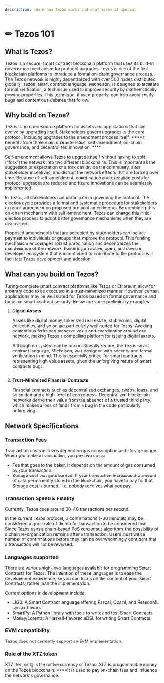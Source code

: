 ```yaml
---
description: Learn how Tezos works and what makes it special
---
```


# ✏ Tezos 101

## **What is Tezos?**

Tezos is a secure, smart contract blockchain platform that uses its built-in governance mechanism for protocol upgrades. Tezos is one of the first blockchain platforms to introduce a formal on-chain governance process. The Tezos network is highly decentralized with over 500 nodes distributed globally. Tezos’ smart contract language, Michelson, is designed to facilitate formal verification, a technique used to improve security by mathematically proving properties. This technique, if used properly, can help avoid costly bugs and contentious debates that follow.

## **Why build on Tezos?** 

Tezos is an open-source platform for assets and applications that can evolve by upgrading itself. Stakeholders govern upgrades to the core protocol, including upgrades to the amendment process itself. ****It benefits from three main characteristics: self-amendment, on-chain governance, and decentralized innovation. ****

Self-amendment allows Tezos to upgrade itself without having to split \(“fork”\) the network into two different blockchains. This is important as the suggestion or expectation of a fork can divide the community, alter stakeholder incentives, and disrupt the network effects that are formed over time. Because of self-amendment, coordination and execution costs for protocol upgrades are reduced and future innovations can be seamlessly implemented.

In Tezos, all stakeholders can participate in governing the protocol. The election cycle provides a formal and systematic procedure for stakeholders to reach agreement on proposed protocol amendments. By combining this on-chain mechanism with self-amendment, Tezos can change this initial election process to adopt better governance mechanisms when they are discovered.

Proposed amendments that are accepted by stakeholders can include payment to individuals or groups that improve the protocol. This funding mechanism encourages robust participation and decentralizes the maintenance of the network. Fostering an active, open, and diverse developer ecosystem that is incentivized to contribute to the protocol will facilitate Tezos development and adoption.

## **What can you build on Tezos?** 

Turing-complete smart contract platforms like Tezos or Ethereum allow for arbitrary code to be executed in a trust-minimized manner. However, certain applications may be well suited for Tezos based on formal governance and focus on smart contract security. Below are some preliminary examples:

1. **Digital Assets**

   Assets like digital money, tokenized real estate, stablecoins, digital collectibles, and so on are particularly well-suited for Tezos. Avoiding contentious forks can preserve value and coordination around one network, making Tezos a compelling platform for issuing digital assets.  


   Although no system can be unconditionally secure, the Tezos smart contract language, Michelson, was designed with security and formal verification in mind. This is especially critical for smart contracts representing high value assets, given the unforgiving nature of smart contracts bugs.  
   ****

2. **Trust-Minimized Financial Contracts**

   Financial contracts such as decentralized exchanges, swaps, loans, and so on demand a high-level of correctness. Decentralized blockchain networks derive their value from the absence of a trusted third party, which makes a loss of funds from a bug in the code particularly unforgiving. 

## **Network Specifications**

### **Transaction Fees**

Transaction costs in Tezos depend on gas consumption and storage usage. When you make a transaction, you pay two costs:

* Fee that goes to the baker. It depends on the amount of gas consumed by your transaction.
* Storage cost that gets burned. If your transaction increases the amount of data permanently stored in the blockchain, you have to pay for that. Storage cost is burned, i. e. nobody receives what you pay.

### **Transaction Speed & Finality**

Currently, Tezos does around 30-40 transactions per second.

In the current Tezos protocol, 6 confirmations \(~30 minutes\) may be considered a good rule of thumb for transaction to be considered final. Since Tezos uses a chain-based PoS consensus algorithm, the possibility of a chain re-organization remains after a transaction. Users must wait a number of confirmations before they can be overwhelmingly confident that a transaction will not be reversed.

### **Languages supported**

There are various high-level languages available for programming Smart Contracts for Tezos. The intention of these languages is to ease the development experience, so you can focus on the content of your Smart Contracts, rather than the implementation.

Current options in development include:

* LIGO: A Smart Contract language offering Pascal, Ocaml, and ReasonML syntax flavors
* SmartPy: A Python library with tools to write and test Smart Contracts
* Morley/Lorentz: A Haskell-flavored eDSL for writing Smart Contracts

### **EVM compatibility**

Tezos does not currently support an EVM implementation. 

### **Role of the XTZ token**

 XTZ, tez, or ꜩ  is the native currency of Tezos. XTZ is programmable money on the Tezos blockchain. ****It is used to pay on-chain fees and influence the network's governance. 

